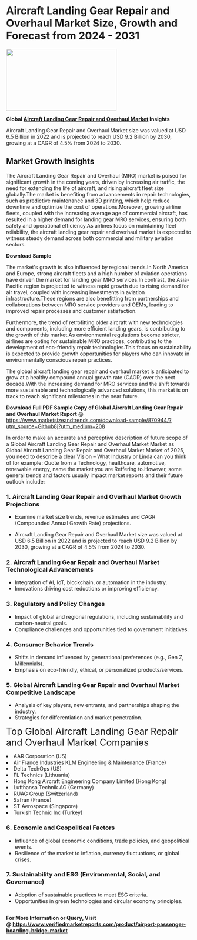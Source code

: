 <H1>Aircraft Landing Gear Repair and Overhaul Market Size, Growth and Forecast from 2024 - 2031</H1><img class="aligncenter size-medium wp-image-584254" src="https://thirdeyenews.in/wp-content/uploads/2024/09/Global-Market-Research-300x168.jpeg" alt="" width="300" height="168" /><p><strong>Global&nbsp;<a href="https://www.marketsizeandtrends.com/download-sample/870944/?utm_source=Github8j?utm_medium=208">Aircraft Landing Gear Repair and Overhaul Market</a> Insights</strong></p><p>Aircraft Landing Gear Repair and Overhaul Market size was valued at USD 6.5 Billion in 2022 and is projected to reach USD 9.2 Billion by 2030, growing at a CAGR of 4.5% from 2024 to 2030.</p><p><h2>Market Growth Insights</h2> <p>The Aircraft Landing Gear Repair and Overhaul (MRO) market is poised for significant growth in the coming years, driven by increasing air traffic, the need for extending the life of aircraft, and rising aircraft fleet size globally.The market is benefiting from advancements in repair technologies, such as predictive maintenance and 3D printing, which help reduce downtime and optimize the cost of operations.Moreover, growing airline fleets, coupled with the increasing average age of commercial aircraft, has resulted in a higher demand for landing gear MRO services, ensuring both safety and operational efficiency.As airlines focus on maintaining fleet reliability, the aircraft landing gear repair and overhaul market is expected to witness steady demand across both commercial and military aviation sectors.</p> <p><strong>Download Sample</strong></p> <p>The market's growth is also influenced by regional trends.In North America and Europe, strong aircraft fleets and a high number of aviation operations have driven the market for landing gear MRO services.In contrast, the Asia-Pacific region is projected to witness rapid growth due to rising demand for air travel, coupled with increasing investments in aviation infrastructure.These regions are also benefitting from partnerships and collaborations between MRO service providers and OEMs, leading to improved repair processes and customer satisfaction.</p> <p>Furthermore, the trend of retrofitting older aircraft with new technologies and components, including more efficient landing gears, is contributing to the growth of this market.As environmental regulations become stricter, airlines are opting for sustainable MRO practices, contributing to the development of eco-friendly repair technologies.This focus on sustainability is expected to provide growth opportunities for players who can innovate in environmentally conscious repair practices.</p> <p>The global aircraft landing gear repair and overhaul market is anticipated to grow at a healthy compound annual growth rate (CAGR) over the next decade.With the increasing demand for MRO services and the shift towards more sustainable and technologically advanced solutions, this market is on track to reach significant milestones in the near future.</p> <p><span class=""><strong>Download Full PDF Sample Copy of Global Aircraft Landing Gear Repair and Overhaul Market Report</strong> @ <a href="https://www.marketsizeandtrends.com/download-sample/870944/?utm_source=Github8j?utm_medium=208" target="_blank">https://www.marketsizeandtrends.com/download-sample/870944/?utm_source=Github8j?utm_medium=208</a></span></p><p>In order to make an accurate and perceptive description of future scope of a Global&nbsp;Aircraft Landing Gear Repair and Overhaul Market Market as Global&nbsp;Aircraft Landing Gear Repair and Overhaul Market Market of 2025, you need to describe a clear Vision &ndash; What Industry or Linda can you think of for example: Quote from a Technology, healthcare, automotive, renewable energy, name the market you are Reffering to.However, some general trends and factors usually impact market reports and their future outlook include:</p><h3>1.&nbsp;<strong>Aircraft Landing Gear Repair and Overhaul Market Growth Projections</strong></h3><ul><li>Examine market size trends, revenue estimates and CAGR (Compounded Annual Growth Rate) projections.</li><li><p>Aircraft Landing Gear Repair and Overhaul Market size was valued at USD 6.5 Billion in 2022 and is projected to reach USD 9.2 Billion by 2030, growing at a CAGR of 4.5% from 2024 to 2030.</p></li></ul><h3>2.&nbsp;<strong>Aircraft Landing Gear Repair and Overhaul Market Technological Advancements</strong></h3><ul><li>Integration of AI, IoT, blockchain, or automation in the industry.</li><li>Innovations driving cost reductions or improving efficiency.</li></ul><h3>3.&nbsp;<strong>Regulatory and Policy Changes</strong></h3><ul><li>Impact of global and regional regulations, including sustainability and carbon-neutral goals.</li><li>Compliance challenges and opportunities tied to government initiatives.</li></ul><h3>4.&nbsp;<strong>Consumer Behavior Trends</strong></h3><ul><li>Shifts in demand influenced by generational preferences (e.g., Gen Z, Millennials).</li><li>Emphasis on eco-friendly, ethical, or personalized products/services.</li></ul><h3>5.&nbsp;<strong>Global Aircraft Landing Gear Repair and Overhaul Market Competitive Landscape</strong></h3><ul><li>Analysis of key players, new entrants, and partnerships shaping the industry.</li><li>Strategies for differentiation and market penetration.</li></ul><p data-pm-slice="1 1 []"><span style="color: inherit; font-family: inherit; font-size: 25px;">Top Global Aircraft Landing Gear Repair and Overhaul Market Companies</span></p><div class="" data-test-id=""><p><li>AAR Corporation (US)</li><li> Air France Industries KLM Engineering & Maintenance (France)</li><li> Delta TechOps (US)</li><li> FL Technics (Lithuania)</li><li> Hong Kong Aircraft Engineering Company Limited (Hong Kong)</li><li> Lufthansa Technik AG (Germany)</li><li> RUAG Group (Switzerland)</li><li> Safran (France)</li><li> ST Aerospace (Singapore)</li><li> Turkish Technic Inc (Turkey)</li></p></div><h3>6.&nbsp;<strong>Economic and Geopolitical Factors</strong></h3><ul><li>Influence of global economic conditions, trade policies, and geopolitical events.</li><li>Resilience of the market to inflation, currency fluctuations, or global crises.</li></ul><h3>7.&nbsp;<strong>Sustainability and ESG (Environmental, Social, and Governance)</strong></h3><ul><li>Adoption of sustainable practices to meet ESG criteria.</li><li>Opportunities in green technologies and circular economy principles.</li></ul><h2><strong style="font-size: 14px;">For More Information or Query, Visit @&nbsp;</strong><a style="background-color: #ffffff; font-size: 14px;" href="https://www.marketsizeandtrends.com/report/aircraft-landing-gear-repair-and-overhaul-market/" target="_blank">https://www.verifiedmarketreports.com/product/airport-passenger-boarding-bridge-market</a></h2>